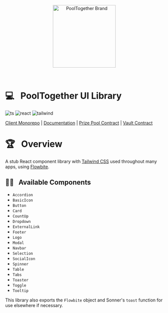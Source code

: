 <p align="center">
  <a href="https://github.com/pooltogether/pooltogether--brand-assets">
    <img src="https://github.com/pooltogether/pooltogether--brand-assets/blob/977e03604c49c63314450b5d432fe57d34747c66/logo/pooltogether-logo--purple-gradient.png?raw=true" alt="PoolTogether Brand" style="max-width:100%;" width="200">
  </a>
</p>

<br />

# 💻 &nbsp; PoolTogether UI Library

![ts](https://img.shields.io/badge/typescript-%23007ACC.svg?style=flat&logo=typescript&logoColor=white)
![react](https://img.shields.io/badge/react-%2320232a.svg?style=flat&logo=react&logoColor=%2361DAFB)
![tailwind](https://img.shields.io/static/v1?label&logo=tailwindcss&logoColor=white&message=tailwind&color=38B2AC)

[Client Monorepo](https://github.com/GenerationSoftware/pooltogether-client-monorepo) | [Documentation](https://dev.pooltogether.com/) | [Prize Pool Contract](https://github.com/pooltogether/v5-prize-pool) | [Vault Contract](https://github.com/pooltogether/v5-vault)

# 🏆 &nbsp; Overview

A stub React component library with [Tailwind CSS](https://tailwindcss.com/) used throughout many apps, using [Flowbite](https://flowbite-react.com/).

## 🐱‍👤 &nbsp; Available Components

- `Accordion`
- `BasicIcon`
- `Button`
- `Card`
- `CountUp`
- `Dropdown`
- `ExternalLink`
- `Footer`
- `Logo`
- `Modal`
- `Navbar`
- `Selection`
- `SocialIcon`
- `Spinner`
- `Table`
- `Tabs`
- `Toaster`
- `Toggle`
- `Tooltip`

This library also exports the `Flowbite` object and Sonner's `toast` function for use elsewhere if necessary.
